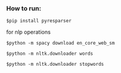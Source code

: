 ### How to run: 

`$pip install pyresparser` 

for nlp operations 

`$python -m spacy download en_core_web_sm`

`$python -m nltk.downloader words`

`$python -m nltk.downloader stopwords`


